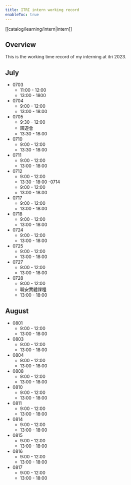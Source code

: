 ```yaml
---
title: ITRI intern working record
enableToc: true
---
```

[[catalog/learning/intern|intern]]

## Overview
This is the working time record of my interning at itri 2023. 

## July
- 0703
  - 11:00 - 12:00
  - 13:00 - 1800
- 0704
  - 9:00 - 12:00
  - 13:00 - 18:00
- 0705
  - 9:30 - 12:00
  - 園遊會
  - 13:30 - 18:00  
- 0710
  - 9:00 - 12:00  
  - 13:30 - 18:00
- 0711
  - 9:00 - 12:00
  - 13:00 - 18:00
- 0712
  - 9:00 - 12:00
  - 13:30 - 18:00
-0714
  - 9:00 - 12:00
  - 13:00 - 18:00
- 0717
  - 9:00 - 12:00   
  - 13:00 - 18:00
- 0718
  - 9:00 - 12:00   
  - 13:00 - 18:00
- 0724
  - 9:00 - 12:00
  - 13:00 - 18:00
- 0725
  - 9:00 - 12:00
  - 13:00 - 18:00
- 0727
  - 9:00 - 12:00
  - 13:00 - 18:00
- 0728
  - 9:00 - 12:00
  - 職安實體課程
  - 13:00 - 18:00

## August
- 0801
  - 9:00 - 12:00   
  - 13:00 - 18:00
- 0803
  - 9:00 - 12:00   
  - 13:00 - 18:00
- 0804
  - 9:00 - 12:00   
  - 13:00 - 18:00
- 0808
  - 9:00 - 12:00   
  - 13:00 - 18:00
- 0810
  - 9:00 - 12:00   
  - 13:00 - 18:00
- 0811
  - 9:00 - 12:00   
  - 13:00 - 18:00   
- 0814
  - 9:00 - 12:00   
  - 13:00 - 18:00   
- 0815
  - 9:00 - 12:00   
  - 13:00 - 18:00
- 0816
  - 9:00 - 12:00   
  - 13:00 - 18:00
- 0817
  - 9:00 - 12:00
  - 13:00 - 18:00